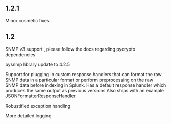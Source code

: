 1.2.1
-----
Minor cosmetic fixes

1.2
---
SNMP v3 support , please follow the docs regarding pycrypto dependencies

pysnmp library update to 4.2.5

Support for plugging in custom response handlers that can format the raw SNMP data in a particular format or perform preprocessing on the raw SNMP data before indexing in Splunk. Has a default response handler which produces the same output as previous versions.Also ships with an example JSONFormatterResponseHandler.

Robustified exception handling

More detailed logging